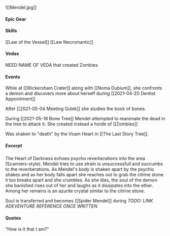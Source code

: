 ![[Mendel.jpg]]

#### Epic Gear

#### Skills
[[Law of the Vessel]]
[[Law Necromantic]]

#### Vedas

NEED NAME OF VEDA that created Zombies

#### Events

While at [[Wickersham Crater]] along with [[Noma Dubium]], she confronts a demon and discovers more about herself during [[2021-04-20 Dentist Appointment]]

After [[2021-05-04 Meeting Gulek]] she studies the book of bones.

During [[2021-05-18 Bone Tree]] Mendel attempted to reanimate the dead in the tree to attack it. She created instead a horde of [[Zombies]]

Was shaken to "death" by the Voam Heart in [[The Last Story Tree]].

##### Excerpt
The Heart of Darkness echoes psycho reverberations into the area (Scanners-style).
Mendel tries to use strain is unsuccessfull and succumbs to the reverberations. As Mendel's body is shaken apart by the psychic shakes and as her body falls apart she reaches out to grab the citrine stone it too breaks apart and she crumbles. As she dies, the soul of the demon she banished rises out of her and laughs as it dissipates into the ether. Among her remains is an azurite crystal similar to the citrine stone.

Soul is transferred and becomes [[Spider Mendel]] during *TODO: LINK ADEVENTURE REFERENCE ONCE WRITTEN*

#### Quotes

“How is it that I am?”